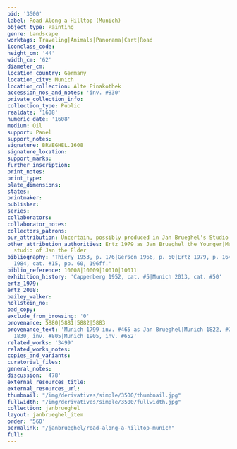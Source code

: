 ```yaml
---
pid: '3500'
label: Road Along a Hilltop (Munich)
object_type: Painting
genre: Landscape
worktags: Traveling|Animals|Panorama|Cart|Road
iconclass_code:
height_cm: '44'
width_cm: '62'
diameter_cm:
location_country: Germany
location_city: Munich
location_collection: Alte Pinakothek
accession_nos_and_notes: 'inv. #830'
private_collection_info:
collection_type: Public
realdate: '1608'
numeric_date: '1608'
medium: Oil
support: Panel
support_notes:
signature: BRVEGHEL.1608
signature_location:
support_marks:
further_inscription:
print_notes:
print_type:
plate_dimensions:
states:
printmaker:
publisher:
series:
collaborators:
collaborator_notes:
collectors_patrons:
our_attribution: Uncertain, possibly produced in Jan Brueghel's Studio
other_attribution_authorities: Ertz 1979 as Jan Brueghel the Younger|Munich 2013 as
  studio of Jan the Elder
bibliography: 'Thiéry 1953, p. 176|Gerson 1966, p. 60|Ertz 1979, p. 164, n.147|Ertz
  1984, cat. #15, pp. 60, 196ff.'
biblio_reference: 10008|10009|10010|10011
exhibition_history: 'Cappenberg 1952, cat. #5|Munich 2013, cat. #50'
ertz_1979:
ertz_2008:
bailey_walker:
hollstein_no:
bad_copy:
exclude_from_browsing: '0'
provenance: 5880|5881|5882|5883
provenance_text: 'Munich 1799 inv. #465 as Jan Brueghel|Munich 1822, #2010|Schleissheim
  1830, inv. #805|Munich 1905, inv. #652'
related_works: '3499'
related_works_notes:
copies_and_variants:
curatorial_files:
general_notes:
discussion: '478'
external_resources_title:
external_resources_url:
thumbnail: "/img/derivatives/simple/3500/thumbnail.jpg"
fullwidth: "/img/derivatives/simple/3500/fullwidth.jpg"
collection: janbrueghel
layout: janbrueghel_item
order: '560'
permalink: "/janbrueghel/road-along-a-hilltop-munich"
full:
---
```

